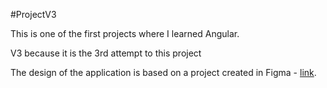 #ProjectV3

This is one of the first projects where I learned Angular.

V3 because it is the 3rd attempt to this project

The design of the application is based on a project created in Figma - [link](https://www.figma.com/design/rCzpCw64NBJE7YFygOyana/CMS?node-id=0-1&t=eacaA8hi746Lb8xw-1).
